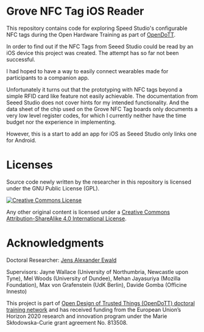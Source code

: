 # Grove NFC Tag iOS Reader

This repository contains code for exploring Speed Studio's configurable NFC tags
during the Open Hardware Training as part of [OpenDoTT](https://opendott.or€g.).

In order to find out if the NFC Tags from Seeed Studio could be read by an iOS device this project was created. The attempt has so far not been successful.

I had hoped to have a way to easily connect wearables made for participants to a companion app.

Unfortunately it turns out that the prototyping with NFC tags beyond a simple RFID card like feature not easily achievable. The documentation from Seeed Studio does not cover hints for my intended functionality. And the data sheet of the chip used on the Grove NFC Tag boards only documents a very low level register codes, for which I currently neither have the time budget nor the experience in implementing.

However, this is a start to add an app for iOS as Seeed Studio only links one for Android.

# Licenses

Source code newly written by the researcher in this repository is licensed under
the GNU Public License (GPL).

[![Creative Commons License](https://i.creativecommons.org/l/by-sa/4.0/88x31.png)](http://creativecommons.org/licenses/by-sa/4.0/)

Any other original content is licensed under a [Creative Commons Attribution-ShareAlike 4.0 International License](http://creativecommons.org/licenses/by-sa/4.0/).

# Acknowledgments

Doctoral Researcher: [Jens Alexander Ewald](mailto:jens.a.ewald@northumbria.ac.uk)

Supervisors: Jayne Wallace (University of Northumbria, Newcastle upon Tyne), Mel Woods (University of Dundee), Mehan Jayasuriya (Mozilla Foundation), Max von Grafenstein (UdK Berlin), Davide Gomba (Officine Innesto)

This project is part of [Open Design of Trusted Things (OpenDoTT) doctoral training network](https://opendott.org.) and has received funding from the European Union’s Horizon 2020 research and innovation program under the Marie Skłodowska-Curie grant agreement No. 813508.
